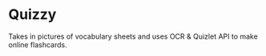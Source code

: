 # Quizzy
Takes in pictures of vocabulary sheets and uses OCR &amp; Quizlet API to make online flashcards.
